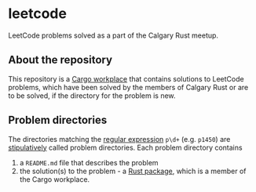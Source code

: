 # leetcode

LeetCode problems solved as a part of the Calgary Rust meetup.

## About the repository

This repository is a [Cargo workplace](https://doc.rust-lang.org/book/ch14-03-cargo-workspaces.html) that contains solutions to LeetCode problems, which have been solved by the members of Calgary Rust or are to be solved, if the directory for the problem is new.

## Problem directories

The directories matching the [regular expression](https://en.wikipedia.org/wiki/Regular_expression) `p\d+` (e.g. `p1450`) are [stipulatively](https://en.wikipedia.org/wiki/Stipulative_definition) called problem directories. Each problem directory contains

1. a `README.md` file that describes the problem
2. the solution(s) to the problem - a [Rust package](https://doc.rust-lang.org/book/ch07-01-packages-and-crates.html), which is a member of the Cargo workplace.
